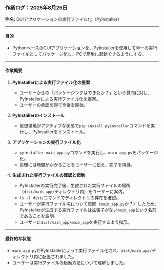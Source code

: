 ### 作業ログ：2025年8月25日

**件名:** GUIアプリケーションの実行ファイル化（PyInstaller）

---

#### 目的
- PythonベースのGUIアプリケーションを、PyInstallerを使用して単一の実行ファイルとしてパッケージ化し、PCで簡単に起動できるようにする。

---

#### 作業概要

1.  **PyInstallerによる実行ファイル化の提案**
    - ユーザーからの「パッケージングはできたか？」という質問に対し、PyInstallerによる実行ファイル化を提案。
    - ユーザーの承認を得て作業を開始。

2.  **PyInstallerのインストール**
    - 仮想環境がアクティブな状態で`pip install pyinstaller`コマンドを実行し、PyInstallerをインストール。

3.  **アプリケーションの実行ファイル化**
    - `pyinstaller main_app.py`コマンドを実行し、`main_app.py`をパッケージ化。
    - 処理には時間がかかることをユーザーに伝え、完了を待機。

4.  **生成された実行ファイルの確認と起動**
    - PyInstallerの実行完了後、生成された実行ファイルの場所（`dist/main_app/`ディレクトリ内）をユーザーに案内。
    - `ls -l dist/`コマンドでディレクトリの存在を確認。
    - ユーザーが実行ファイル名について質問（`main_app.py`か？）したため、PyInstallerが生成する実行ファイルは拡張子がない`main_app`という名前であることを説明。
    - ユーザーに`dist/main_app/main_app`を実行するよう指示。

---

#### 最終的な状態
- `main_app.py`がPyInstallerによって実行ファイル化され、`dist/main_app/`ディレクトリ内に配置されました。
- ユーザーは実行ファイルの起動方法について理解しました。
